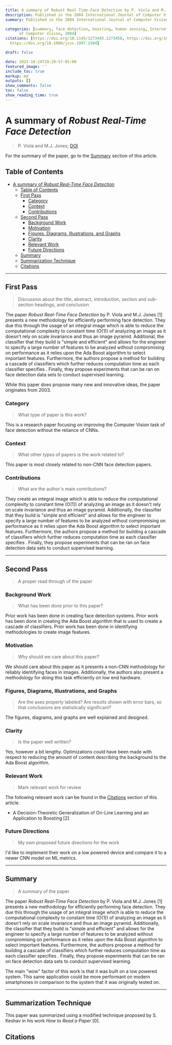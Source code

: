 ```yaml
---
title: A summary of Robust Real Time-Face Detection by P. Viola and M.J. Jones
description: Published in the 2004 International Journal of Computer Vision
summary: Published in the 2004 International Journal of Computer Vision

categories: [summary, face detection, boosting, human sensing, International Journal
      of Computer Vision, 2004]
citations: [https://doi.org/10.1145/1273445.1273458, https://doi.org/10.1023/B:VISI.0000013087.49260.fb,
  https://doi.org/10.1006/jcss.1997.1504]

draft: false

date: 2022-10-24T19:29:57-05:00
featured_image: ''
include_toc: true
markup: md
outputs: []
show_comments: false
toc: false
show_reading_time: true
---
```


# A summary of *Robust Real-Time Face Detection*

> P. Viola and M.J. Jones;
> [DOI](https://doi.org/10.1023/B:VISI.0000013087.49260.fb)

For the summary of the paper, go to the [Summary](#summary) section of this
article.

## Table of Contents

- [A summary of *Robust Real-Time Face Detection*](#a-summary-of-robust-real-time-face-detection)
  - [Table of Contents](#table-of-contents)
  - [First Pass](#first-pass)
    - [Category](#category)
    - [Context](#context)
    - [Contributions](#contributions)
  - [Second Pass](#second-pass)
    - [Background Work](#background-work)
    - [Motivation](#motivation)
    - [Figures, Diagrams, Illustrations, and Graphs](#figures-diagrams-illustrations-and-graphs)
    - [Clarity](#clarity)
    - [Relevant Work](#relevant-work)
    - [Future Directions](#future-directions)
  - [Summary](#summary)
  - [Summarization Technique](#summarization-technique)
  - [Citations](#citations)

______________________________________________________________________

## First Pass

> Discussion about the title, abstract, introduction, section and sub-section
> headings, and conclusion

The paper *Robust Real-Time Face Detection* by P. Viola and M.J. Jones \[1\]
presents a new methodology for efficiently performing face detection. They due
this through the usage of an integral image which is able to reduce the
computational complexity to constant time (O(1)) of analyzing an image as it
doesn't rely on scale invariance and thus an image pyramid. Additional, the
classifier that they build is "simple and efficient" and allows for the engineer
to specify a large number of features to be analyzed without compromising on
performance as it relies upon the Ada Boost algorithm to select important
features. Furthermore, the authors propose a method for building a cascade of
classifiers which further reduces computation time as each classifier specifies
. Finally, they propose experiments that can be ran on face detection data sets
to conduct supervised learning.

While this paper does propose many new and innovative ideas, the paper
originates from 2003.

### Category

> What type of paper is this work?

This is a research paper focusing on improving the Computer Vision task of face
detection without the reliance of CNNs.

### Context

> What other *types* of papers is the work related to?

This paper is most closely related to non-CNN face detection papers.

### Contributions

> What are the author's main contributions?

They create an integral image which is able to reduce the computational
complexity to constant time (O(1)) of analyzing an image as it doesn't rely on
scale invariance and thus an image pyramid. Additionally, the classifier that
they build is "simple and efficient" and allows for the engineer to specify a
large number of features to be analyzed without compromising on performance as
it relies upon the Ada Boost algorithm to select important features.
Furthermore, the authors propose a method for building a cascade of classifiers
which further reduces computation time as each classifier specifies . Finally,
they propose experiments that can be ran on face detection data sets to conduct
supervised learning.

______________________________________________________________________

## Second Pass

> A proper read through of the paper

### Background Work

> What has been done prior to this paper?

Prior work has been done in creating face detection systems. Prior work has been
done in creating the Ada Boost algorithm that is used to create a cascade of
classifiers. Prior work has been done in identifying methodologies to create
image features.

### Motivation

> Why should we care about this paper?

We should care about this paper as it presents a non-CNN methodology for
reliably identifying faces in images. Additionally, the authors also present a
methodology for doing this task efficiently on low end hardware.

### Figures, Diagrams, Illustrations, and Graphs

> Are the axes properly labeled? Are results shown with error bars, so that
> conclusions are statistically significant?

The figures, diagrams, and graphs are well explained and designed.

### Clarity

> Is the paper well written?

Yes, however a bit lengthy. Optimizations could have been made with respect to
reducing the amount of content describing the background to the Ada Boost
algorithm.

### Relevant Work

> Mark relevant work for review

The following relevant work can be found in the [Citations](#citations) section
of this article.

- A Decision-Theoretic Generalization of On-Line Learning and an Application to
  Boosting \[2\]

### Future Directions

> My own proposed future directions for the work

I'd like to implement their work on a low powered device and compare it to a
newer CNN model on ML metrics.

______________________________________________________________________

## Summary

> A summary of the paper

The paper *Robust Real-Time Face Detection* by P. Viola and M.J. Jones \[1\]
presents a new methodology for efficiently performing face detection. They due
this through the usage of an integral image which is able to reduce the
computational complexity to constant time (O(1)) of analyzing an image as it
doesn't rely on scale invariance and thus an image pyramid. Additionally, the
classifier that they build is "simple and efficient" and allows for the engineer
to specify a large number of features to be analyzed without compromising on
performance as it relies upon the Ada Boost algorithm to select important
features. Furthermore, the authors propose a method for building a cascade of
classifiers which further reduces computation time as each classifier specifies
. Finally, they propose experiments that can be ran on face detection data sets
to conduct supervised learning.

The main "wow" factor of this work is that it was built on a low powered system.
This same application could be more performant on modern smartphones in
comparison to the system that it was originally tested on.

______________________________________________________________________

## Summarization Technique

This paper was summarized using a modified technique proposed by S. Keshav in
his work *How to Read a Paper* \[0\].

## Citations
